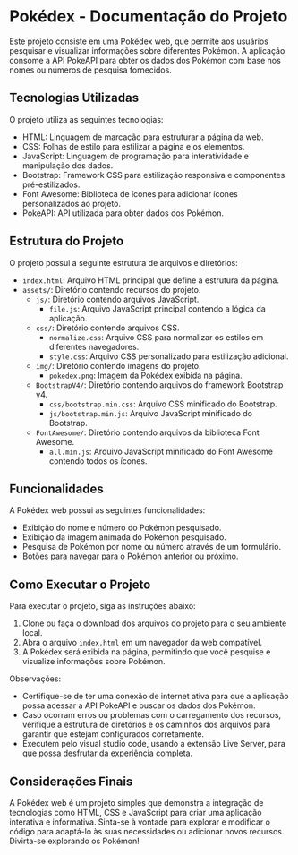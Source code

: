 # Pokédex - Documentação do Projeto

Este projeto consiste em uma Pokédex web, que permite aos usuários pesquisar e visualizar informações sobre diferentes Pokémon. A aplicação consome a API PokeAPI para obter os dados dos Pokémon com base nos nomes ou números de pesquisa fornecidos.

## Tecnologias Utilizadas

O projeto utiliza as seguintes tecnologias:

- HTML: Linguagem de marcação para estruturar a página da web.
- CSS: Folhas de estilo para estilizar a página e os elementos.
- JavaScript: Linguagem de programação para interatividade e manipulação dos dados.
- Bootstrap: Framework CSS para estilização responsiva e componentes pré-estilizados.
- Font Awesome: Biblioteca de ícones para adicionar ícones personalizados ao projeto.
- PokeAPI: API utilizada para obter dados dos Pokémon.

## Estrutura do Projeto

O projeto possui a seguinte estrutura de arquivos e diretórios:

- `index.html`: Arquivo HTML principal que define a estrutura da página.
- `assets/`: Diretório contendo recursos do projeto.
  - `js/`: Diretório contendo arquivos JavaScript.
    - `file.js`: Arquivo JavaScript principal contendo a lógica da aplicação.
  - `css/`: Diretório contendo arquivos CSS.
    - `normalize.css`: Arquivo CSS para normalizar os estilos em diferentes navegadores.
    - `style.css`: Arquivo CSS personalizado para estilização adicional.
  - `img/`: Diretório contendo imagens do projeto.
    - `pokedex.png`: Imagem da Pokédex exibida na página.
  - `BootstrapV4/`: Diretório contendo arquivos do framework Bootstrap v4.
    - `css/bootstrap.min.css`: Arquivo CSS minificado do Bootstrap.
    - `js/bootstrap.min.js`: Arquivo JavaScript minificado do Bootstrap.
  - `FontAwesome/`: Diretório contendo arquivos da biblioteca Font Awesome.
    - `all.min.js`: Arquivo JavaScript minificado do Font Awesome contendo todos os ícones.

## Funcionalidades

A Pokédex web possui as seguintes funcionalidades:

- Exibição do nome e número do Pokémon pesquisado.
- Exibição da imagem animada do Pokémon pesquisado.
- Pesquisa de Pokémon por nome ou número através de um formulário.
- Botões para navegar para o Pokémon anterior ou próximo.

## Como Executar o Projeto

Para executar o projeto, siga as instruções abaixo:

1. Clone ou faça o download dos arquivos do projeto para o seu ambiente local.
2. Abra o arquivo `index.html` em um navegador da web compatível.
3. A Pokédex será exibida na página, permitindo que você pesquise e visualize informações sobre Pokémon.

Observações:

- Certifique-se de ter uma conexão de internet ativa para que a aplicação possa acessar a API PokeAPI e buscar os dados dos Pokémon.
- Caso ocorram erros ou problemas com o carregamento dos recursos, verifique a estrutura de diretórios e os caminhos dos arquivos para garantir que estejam configurados corretamente.
- Executem pelo visual studio code, usando a extensão Live Server, para que possa desfrutar da experiência completa.

## Considerações Finais

A Pokédex web é um projeto simples que demonstra a integração de tecnologias como HTML, CSS e JavaScript para criar uma aplicação interativa e informativa. Sinta-se à vontade para explorar e modificar o código para adaptá-lo às suas necessidades ou adicionar novos recursos. Divirta-se explorando os Pokémon!
